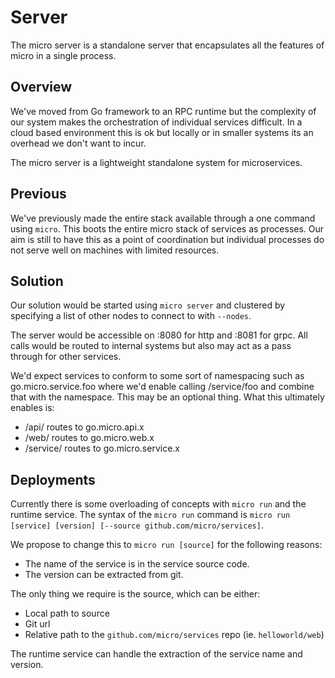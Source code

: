 # Server

The micro server is a standalone server that encapsulates all the features of micro in a single process.

## Overview

We've moved from Go framework to an RPC runtime but the complexity of our system makes the orchestration 
of individual services difficult. In a cloud based environment this is ok but locally or in smaller 
systems its an overhead we don't want to incur.

The micro server is a lightweight standalone system for microservices.

## Previous

We've previously made the entire stack available through a one command using `micro`. This boots the 
entire micro stack of services as processes. Our aim is still to have this as a point of coordination 
but individual processes do not serve well on machines with limited resources. 

## Solution

Our solution would be started using `micro server` and clustered by specifying a list of other 
nodes to connect to with `--nodes`. 

The server would be accessible on :8080 for http and :8081 for grpc. All calls would be routed 
to internal systems but also may act as a pass through for other services.

We'd expect services to conform to some sort of namespacing such as go.micro.service.foo where 
we'd enable calling /service/foo and combine that with the namespace. This may be an optional 
thing. What this ultimately enables is:

- /api/ routes to go.micro.api.x
- /web/ routes to go.micro.web.x
- /service/ routes to go.micro.service.x

## Deployments

Currently there is some overloading of concepts with `micro run` and the runtime service.
The syntax of the `micro run` command is `micro run [service] [version] [--source github.com/micro/services]`.

We propose to change this to `micro run [source]` for the following reasons:
- The name of the service is in the service source code.
- The version can be extracted from git.

The only thing we require is the source, which can be either:

- Local path to source
- Git url
- Relative path to the `github.com/micro/services` repo (ie. `helloworld/web`)

The runtime service can handle the extraction of the service name and version.
